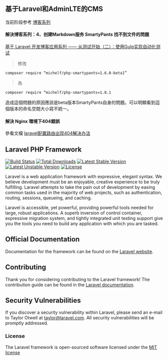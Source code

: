 ## 基于Laravel和AdminLTE的CMS

当前阶段参考 [博客系列](http://laravelacademy.org/tutorials/blog)

#### 解決博客系列：4、创建Markdown服务 SmartyPants 找不到文件的問題 
[基于 Laravel 开发博客应用系列 —— 从测试开始（二）：使用Gulp实现自动化测试](http://laravelacademy.org/post/2249.html)
 
 > 修改 
 
 ```composer require “michelf/php-smartypants=1.6.0-beta1”```
 
 > 為
 
 ```composer require “michelf/php-smartypants=1.8.1```
 
 造成這個問題的原因應該是beta版本SmartyPants自身的問題。可以明顯看到這個版本的命名空間大小寫不統一。

#### 解決 Nginx 環境下404錯誤
參看文檔 [laravel配置路由出现404解决办法](http://blog.csdn.net/sunxiang_520/article/details/51633837)

## Laravel PHP Framework

[![Build Status](https://travis-ci.org/laravel/framework.svg)](https://travis-ci.org/laravel/framework)
[![Total Downloads](https://poser.pugx.org/laravel/framework/d/total.svg)](https://packagist.org/packages/laravel/framework)
[![Latest Stable Version](https://poser.pugx.org/laravel/framework/v/stable.svg)](https://packagist.org/packages/laravel/framework)
[![Latest Unstable Version](https://poser.pugx.org/laravel/framework/v/unstable.svg)](https://packagist.org/packages/laravel/framework)
[![License](https://poser.pugx.org/laravel/framework/license.svg)](https://packagist.org/packages/laravel/framework)

Laravel is a web application framework with expressive, elegant syntax. We believe development must be an enjoyable, creative experience to be truly fulfilling. Laravel attempts to take the pain out of development by easing common tasks used in the majority of web projects, such as authentication, routing, sessions, queueing, and caching.

Laravel is accessible, yet powerful, providing powerful tools needed for large, robust applications. A superb inversion of control container, expressive migration system, and tightly integrated unit testing support give you the tools you need to build any application with which you are tasked.

## Official Documentation

Documentation for the framework can be found on the [Laravel website](http://laravel.com/docs).

## Contributing

Thank you for considering contributing to the Laravel framework! The contribution guide can be found in the [Laravel documentation](http://laravel.com/docs/contributions).

## Security Vulnerabilities

If you discover a security vulnerability within Laravel, please send an e-mail to Taylor Otwell at taylor@laravel.com. All security vulnerabilities will be promptly addressed.

### License

The Laravel framework is open-sourced software licensed under the [MIT license](http://opensource.org/licenses/MIT)
